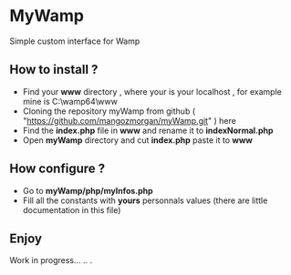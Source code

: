 # MyWamp
Simple custom interface for Wamp
## How to install ?
- Find your **www** directory , where your is your localhost , for example mine is C:\wamp64\www
- Cloning the repository myWamp from github ( "https://github.com/mangozmorgan/myWamp.git" ) here 
- Find the **index.php** file in **www** and rename it to **indexNormal.php**
- Open **myWamp** directory and cut **index.php** paste it to **www**
## How configure ? 
- Go to **myWamp/php/myInfos.php**
- Fill all the constants with **yours** personnals values (there are little documentation in this file)
## Enjoy
Work in progress... .. .
